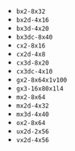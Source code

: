 * `bx2-8x32`
* `bx2d-4x16`
* `bx3d-4x20`
* `bx3dc-8x40`
* `cx2-8x16`
* `cx2d-4x8`
* `cx3d-8x20`
* `cx3dc-4x10`
* `gx2-8x64x1v100`
* `gx3-16x80x1l4`
* `mx2-8x64`
* `mx2d-4x32`
* `mx3d-4x40`
* `ox2-8x64`
* `ux2d-2x56`
* `vx2d-4x56`